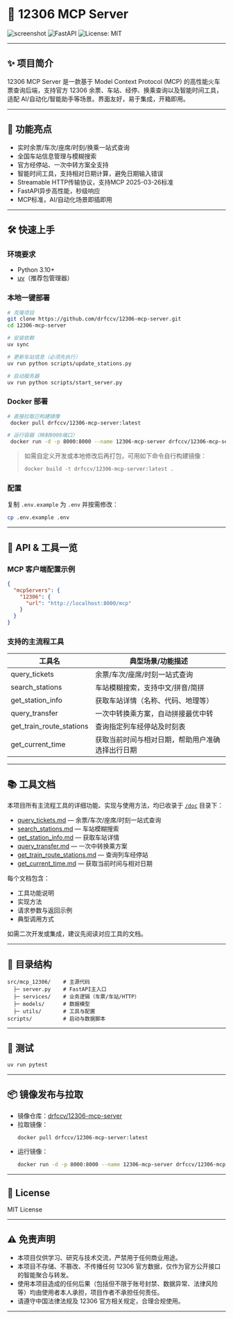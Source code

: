 # 🚄 12306 MCP Server

![screenshot](https://img.shields.io/badge/12306-MCP-blue?logo=railway) ![FastAPI](https://img.shields.io/badge/FastAPI-async-green?logo=fastapi) ![License: MIT](https://img.shields.io/badge/license-MIT-blue.svg)

---

## ✨ 项目简介

12306 MCP Server 是一款基于 Model Context Protocol (MCP) 的高性能火车票查询后端，支持官方 12306 余票、车站、经停、换乘查询以及智能时间工具，适配 AI/自动化/智能助手等场景。界面友好，易于集成，开箱即用。

---

## 🚀 功能亮点

- 实时余票/车次/座席/时刻/换乘一站式查询
- 全国车站信息管理与模糊搜索
- 官方经停站、一次中转方案全支持
- 智能时间工具，支持相对日期计算，避免日期输入错误
- Streamable HTTP传输协议，支持MCP 2025-03-26标准
- FastAPI异步高性能，秒级响应
- MCP标准，AI/自动化场景即插即用

---

## 🛠️ 快速上手

### 环境要求
- Python 3.10+
- [uv](https://astral.sh/uv/)（推荐包管理器）

### 本地一键部署
```bash
# 克隆项目
git clone https://github.com/drfccv/12306-mcp-server.git
cd 12306-mcp-server

# 安装依赖
uv sync

# 更新车站信息（必须先执行）
uv run python scripts/update_stations.py

# 启动服务器
uv run python scripts/start_server.py
```

### Docker 部署
```bash
# 直接拉取已构建镜像
 docker pull drfccv/12306-mcp-server:latest

# 运行容器（映射8000端口）
 docker run -d -p 8000:8000 --name 12306-mcp-server drfccv/12306-mcp-server:latest
```

> 如需自定义开发或本地修改后再打包，可用如下命令自行构建镜像：
> ```bash
> docker build -t drfccv/12306-mcp-server:latest .
> ```

### 配置
复制 `.env.example` 为 `.env` 并按需修改：
```bash
cp .env.example .env
```

---

## 🤖 API & 工具一览

### MCP 客户端配置示例
```json
{
  "mcpServers": {
    "12306": {
      "url": "http://localhost:8000/mcp"
    }
  }
}
```

### 支持的主流程工具
| 工具名                    | 典型场景/功能描述                 |
|--------------------------|----------------------------------|
| query_tickets            | 余票/车次/座席/时刻一站式查询     |
| search_stations          | 车站模糊搜索，支持中文/拼音/简拼   |
| get_station_info         | 获取车站详情（名称、代码、地理等） |
| query_transfer           | 一次中转换乘方案，自动拼接最优中转 |
| get_train_route_stations | 查询指定列车经停站及时刻表         |
| get_current_time         | 获取当前时间与相对日期，帮助用户准确选择出行日期 |

---

## 📚 工具文档

本项目所有主流程工具的详细功能、实现与使用方法，均已收录于 [`/doc`](./doc) 目录下：

- [query_tickets.md](./doc/query_tickets.md) — 余票/车次/座席/时刻一站式查询
- [search_stations.md](./doc/search_stations.md) — 车站模糊搜索
- [get_station_info.md](./doc/get_station_info.md) — 获取车站详情
- [query_transfer.md](./doc/query_transfer.md) — 一次中转换乘方案
- [get_train_route_stations.md](./doc/get_train_route_stations.md) — 查询列车经停站
- [get_current_time.md](./doc/get_current_time.md) — 获取当前时间与相对日期

每个文档包含：
- 工具功能说明
- 实现方法
- 请求参数与返回示例
- 典型调用方式

如需二次开发或集成，建议先阅读对应工具的文档。

---

## 🧩 目录结构

```
src/mcp_12306/    # 主源代码
  ├─ server.py    # FastAPI主入口
  ├─ services/    # 业务逻辑（车票/车站/HTTP）
  ├─ models/      # 数据模型
  ├─ utils/       # 工具与配置
scripts/          # 启动与数据脚本
```

---

## 🧪 测试
```bash
uv run pytest
```

---

## 📦 镜像发布与拉取

- 镜像仓库：[drfccv/12306-mcp-server](https://hub.docker.com/r/drfccv/12306-mcp-server)
- 拉取镜像：
  ```bash
  docker pull drfccv/12306-mcp-server:latest
  ```
- 运行镜像：
  ```bash
  docker run -d -p 8000:8000 --name 12306-mcp-server drfccv/12306-mcp-server:latest
  ```

---

## 📄 License
MIT License

---

## ⚠️ 免责声明

- 本项目仅供学习、研究与技术交流，严禁用于任何商业用途。
- 本项目不存储、不篡改、不传播任何 12306 官方数据，仅作为官方公开接口的智能聚合与转发。
- 使用本项目造成的任何后果（包括但不限于账号封禁、数据异常、法律风险等）均由使用者本人承担，项目作者不承担任何责任。
- 请遵守中国法律法规及 12306 官方相关规定，合理合规使用。

---


